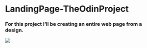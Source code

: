 # LandingPage-TheOdinProject

### For this project I’ll be creating an entire web page from a design.

<img src="https://cdn.statically.io/gh/TheOdinProject/curriculum/main/foundations/html_css/project/odin-project.png">
